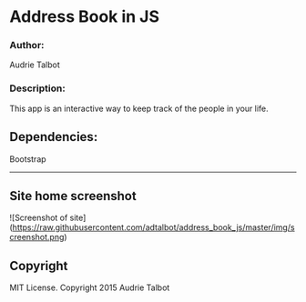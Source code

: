 # Address Book in JS
<h3>Author:</h3>
Audrie Talbot

<h3>Description:</h3>
This app is an interactive way to keep track of the people in your life.

<h2>Dependencies:</h2>

Bootstrap


---------
## Site home screenshot

![Screenshot of site] (https://raw.githubusercontent.com/adtalbot/address_book_js/master/img/screenshot.png)


<h2>Copyright</h2>
MIT License. Copyright 2015  Audrie Talbot
